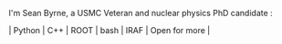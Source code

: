  I'm Sean Byrne, a USMC Veteran and nuclear physics PhD candidate :

 | Python | C++ | ROOT | bash | IRAF | Open for more |

<!---
ByrneS45/ByrneS45 is a ✨ special ✨ repository because its `README.md` (this file) appears on your GitHub profile.
You can click the Preview link to take a look at your changes.
--->
